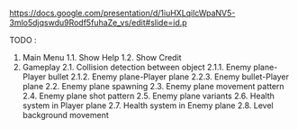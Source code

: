 https://docs.google.com/presentation/d/1iuHXLqilcWpaNV5-3mlo5djqswdu9Rodf5fuhaZe_vs/edit#slide=id.p

TODO :
1.    Main Menu
1.1.     Show Help
1.2.     Show Credit
2.    Gameplay
2.1.    Collision detection between object
2.1.1.     Enemy plane-Player bullet
2.1.2.     Enemy plane-Player plane
2.2.3.     Enemy bullet-Player plane
2.2.    Enemy plane spawning
2.3.    Enemy plane movement pattern
2.4.    Enemy plane shot pattern
2.5.    Enemy plane variants
2.6.    Health system in Player plane
2.7.    Health system in Enemy plane
2.8.    Level background movement
